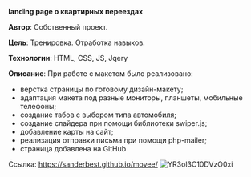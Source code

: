 **landing page о квартирных переездах**
  
  
  **Автор**: Собственный проект.
  
  **Цель**: Тренировка. Отработка навыков.
  
  **Технологии**: HTML, CSS, JS, Jqery
  
  
  **Описание**: При работе с макетом было реализовано:
  
  - верстка страницы по готовому дизайн-макету;
  - адаптация макета под разные мониторы, планшеты, мобильные телефоны;
  - создание табов с выбором типа автомобиля;
  - создание слайдера при помощи библиотеки swiper.js;
  - добавление карты на сайт;
  - реализация отправки письма при помощи php-mailer;
  - страница добавлена на GitHub

Ссылка: https://sanderbest.github.io/movee/
![YR3ol3C10DVzO0xi](https://user-images.githubusercontent.com/61217980/130011670-bc14375c-c580-4871-96b2-2cf92617cc34.png)


